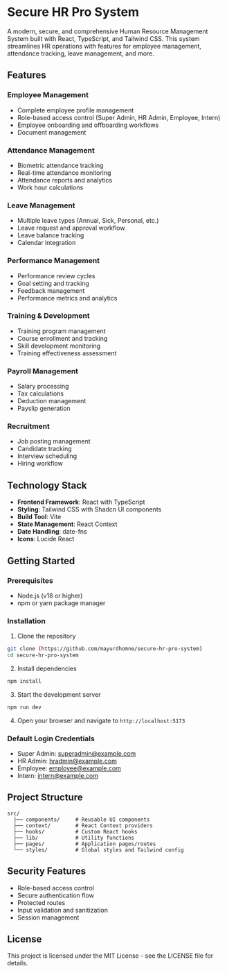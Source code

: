 # Secure HR Pro System

A modern, secure, and comprehensive Human Resource Management System built with React, TypeScript, and Tailwind CSS. This system streamlines HR operations with features for employee management, attendance tracking, leave management, and more.

## Features

### Employee Management
- Complete employee profile management
- Role-based access control (Super Admin, HR Admin, Employee, Intern)
- Employee onboarding and offboarding workflows
- Document management

### Attendance Management
- Biometric attendance tracking
- Real-time attendance monitoring
- Attendance reports and analytics
- Work hour calculations

### Leave Management
- Multiple leave types (Annual, Sick, Personal, etc.)
- Leave request and approval workflow
- Leave balance tracking
- Calendar integration

### Performance Management
- Performance review cycles
- Goal setting and tracking
- Feedback management
- Performance metrics and analytics

### Training & Development
- Training program management
- Course enrollment and tracking
- Skill development monitoring
- Training effectiveness assessment

### Payroll Management
- Salary processing
- Tax calculations
- Deduction management
- Payslip generation

### Recruitment
- Job posting management
- Candidate tracking
- Interview scheduling
- Hiring workflow

## Technology Stack

- **Frontend Framework**: React with TypeScript
- **Styling**: Tailwind CSS with Shadcn UI components
- **Build Tool**: Vite
- **State Management**: React Context
- **Date Handling**: date-fns
- **Icons**: Lucide React

## Getting Started

### Prerequisites

- Node.js (v18 or higher)
- npm or yarn package manager

### Installation

1. Clone the repository
```bash
git clone (https://github.com/mayurdhomne/secure-hr-pro-system)
cd secure-hr-pro-system
```

2. Install dependencies
```bash
npm install
```

3. Start the development server
```bash
npm run dev
```

4. Open your browser and navigate to `http://localhost:5173`

### Default Login Credentials

- Super Admin: superadmin@example.com
- HR Admin: hradmin@example.com
- Employee: employee@example.com
- Intern: intern@example.com

## Project Structure

```
src/
  ├── components/     # Reusable UI components
  ├── context/        # React Context providers
  ├── hooks/          # Custom React hooks
  ├── lib/            # Utility functions
  ├── pages/          # Application pages/routes
  └── styles/         # Global styles and Tailwind config
```

## Security Features

- Role-based access control
- Secure authentication flow
- Protected routes
- Input validation and sanitization
- Session management

## License

This project is licensed under the MIT License - see the LICENSE file for details.
